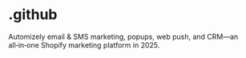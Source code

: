# .github
Automizely email &amp; SMS marketing, popups, web push, and CRM—an all‑in‑one Shopify marketing platform in 2025.
